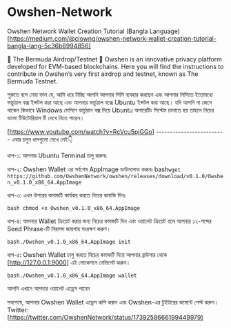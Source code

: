 # Owshen-Network
Owshen Network Wallet Creation Tutorial (Bangla Language) [https://medium.com/@clowng/owshen-network-wallet-creation-tutorial-bangla-lang-5c36b6994856]

🔺 The Bermuda Airdrop/Testnet 🔺
Owshen is an innovative privacy platform developed for EVM-based blockchains. Here you will find the instructions to contribute in Owshen’s very first airdrop and testnet, known as The Bermuda Testnet.

শুরুতে বলে নেয়া ভাল যে, আমি ধরে নিচ্ছি আপনি আপনার পিসি ব্যবহার করছেন এবং আপনার পিসিতে ইতোমধ্যে ভার্চুয়াল বক্স ইন্সটল করা আছে এবং আপনার ভার্চুয়াল বক্সে Ubuntu ইন্সটল করা আছে। যদি আপনি না জেনে থাকেন কিভাবে Windows মেশিনে ভার্চুয়াল বক্স দিয়ে Ubuntu অপারেটিং সিস্টেম চালাতে হয় তাহলে নিচের বাংলা টিউটোরিয়াল টি দেখে নিতে পারেন।

[https://www.youtube.com/watch?v=RcVcu5pjGGo]
        -------------------------
এবার চলুন ধাপগুলো দেখে নেই👇

ধাপ-১: আপনার Ubuntu Terminal চালু করুনঃ

ধাপ-২: Owshen Wallet এর সর্বশেষ AppImage ডাউনলোড করুনঃ
bash```wget https://github.com/OwshenNetwork/owshen/releases/download/v0.1.0/Owshen_v0.1.0_x86_64.AppImage```

ধাপ-৩: এখন উপরের কমান্ডটি কার্যকর করতে নিচের কমান্ডি দিনঃ

```bash chmod +x Owshen_v0.1.0_x86_64.AppImage```

ধাপ-৪: আপনার Wallet ক্রিয়েট করার জন্য নিচের কমান্ডটি দিন এবং ওয়ালেট ক্রিয়েট হলে আপনার ১২-শব্দের Seed Phrase-টি নিরাপদ জায়গায় সংরক্ষণ করুণ।

```bash./Owshen_v0.1.0_x86_64.AppImage init```

ধাপ-৫: Owshen Wallet চালু করতে নিচের কমান্ডটি দিয়ে আপনার ব্রাউসার থেকে [http://127.0.0.1:9000] এই লোকেশনে নেভিগেট করুন।

```bash./Owshen_v0.1.0_x86_64.AppImage wallet```

আপনি এখানে আপনার ওয়ালেট এড্রেস পাবেন

সবশেষে, আপনার Owshen Wallet এড্রেস কপি করুন এবং Owshen-এর টুইটারের কমেন্টে পেস্ট করুন।
Twitter: [https://twitter.com/OwshenNetwork/status/1739258666199449979]
